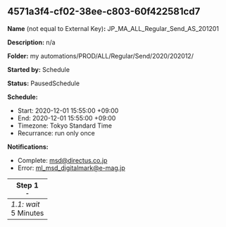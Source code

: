## 4571a3f4-cf02-38ee-c803-60f422581cd7

**Name** (not equal to External Key)**:** JP_MA_ALL_Regular_Send_AS_201201

**Description:** n/a

**Folder:** my automations/PROD/ALL/Regular/Send/2020/202012/

**Started by:** Schedule

**Status:** PausedSchedule

**Schedule:**

* Start: 2020-12-01 15:55:00 +09:00
* End: 2020-12-01 15:55:00 +09:00
* Timezone: Tokyo Standard Time
* Recurrance: run only once

**Notifications:**

* Complete: msd@directus.co.jp
* Error: ml_msd_digitalmark@e-mag.jp

| Step 1<br>_<small>-</small>_ |
| --- |
| _1.1: wait_<br>5 Minutes |
